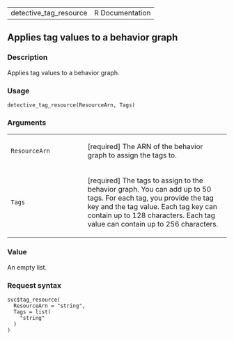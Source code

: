 <table style="width: 100%;">
<tbody>
<tr class="odd">
<td>detective_tag_resource</td>
<td style="text-align: right;">R Documentation</td>
</tr>
</tbody>
</table>

## Applies tag values to a behavior graph

### Description

Applies tag values to a behavior graph.

### Usage

    detective_tag_resource(ResourceArn, Tags)

### Arguments

<table>
<colgroup>
<col style="width: 35%" />
<col style="width: 65%" />
</colgroup>
<tbody>
<tr class="odd">
<td><code
id="detective_tag_resource_:_ResourceArn">ResourceArn</code></td>
<td><p>[required] The ARN of the behavior graph to assign the tags
to.</p></td>
</tr>
<tr class="even">
<td><code id="detective_tag_resource_:_Tags">Tags</code></td>
<td><p>[required] The tags to assign to the behavior graph. You can add
up to 50 tags. For each tag, you provide the tag key and the tag value.
Each tag key can contain up to 128 characters. Each tag value can
contain up to 256 characters.</p></td>
</tr>
</tbody>
</table>

### Value

An empty list.

### Request syntax

    svc$tag_resource(
      ResourceArn = "string",
      Tags = list(
        "string"
      )
    )
